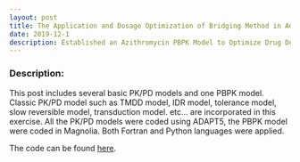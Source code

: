 ```yaml
---
layout: post
title: The Application and Dosage Optimization of Bridging Method in Adult-pediatric Physiologically based Pharmacokinetic Model
date: 2019-12-1
description: Established an Azithromycin PBPK Model to Optimize Drug Dosage
---
```


### Description:

This post includes several basic PK/PD models and one PBPK model. Classic PK/PD model such as TMDD model, IDR model, tolerance model, slow reversible model, transduction model. etc... are incorporated in this exercise. All the PK/PD models were coded using ADAPT5, the PBPK model were coded in Magnolia. Both Fortran and Python languages were applied. 


The code can be found [here](https://github.com/Xinnong98/Basic-PK-PD-Model).



